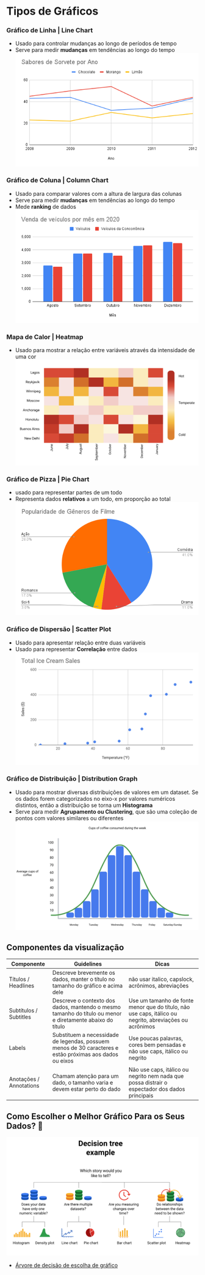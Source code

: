 # Tipos de Gráficos

### Gráfico de Linha | Line Chart
- Usado para controlar mudanças ao longo de períodos de tempo
- Serve para medir **mudanças** em tendências ao longo do tempo
![Sabores de sorvete por ano gráfico de linha](../images/Sabores%20de%20Sorvete%20por%20Ano.png)

### Gráfico de Coluna | Column Chart
- Usado para comparar valores com a altura de largura das colunas
- Serve para medir **mudanças** em tendências ao longo do tempo
- Mede **ranking** de dados
![venda de veículos - gráfico de colunas](../images/Venda%20de%20veículos%20por%20mês%20em%202020.png)

### Mapa de Calor | Heatmap
- Usado para mostrar a relação entre variáveis através da intensidade de uma cor
![mapa de calor](../images/heatmap.png)

### Gráfico de Pizza | Pie Chart
- usado para representar partes de um todo
- Representa dados **relativos** a um todo, em proporção ao total
![gráfico de pizza](../images/Popularidade%20de%20Gêneros%20de%20Filme.png)

### Gráfico de Dispersão | Scatter Plot
- Usado para apresentar relação entre duas variáveis
- Usado para representar **Correlação** entre dados
![venda de sorvete por temperatura](../images/Venda%20de%20sorvete%20por%20temperatura.png)

### Gráfico de Distribuição | Distribution Graph
- Usado para mostrar diversas distribuições de valores em um dataset. Se os dados forem categorizados no eixo-x por valores numéricos distintos, então a distribuição se torna um **Histograma**
- Serve para medir **Agrupamento ou Clustering**, que são uma coleção de pontos com valores similares ou diferentes
![gráfico de distribuição de café](../images/distribuicao%20de%20cafe.png)

## Componentes da visualização

Componente | Guidelines | Dicas
-|-|-
Títulos / Headlines | Descreve brevemente os dados, manter o título no tamanho do gráfico e acima dele | não usar italico, capslock, acrônimos, abreviações
Subtítulos / Subtitles | Descreve o contexto dos dados, mantendo o mesmo tamanho do título ou menor e diretamente abaixo do título | Use um tamanho de fonte menor que do título, não use caps, itálico ou negrito, abreviações ou acrônimos
Labels | Substituem a necessidade de legendas, possuem menos de 30 caracteres e estão próximas aos dados ou eixos | Use poucas palavras, cores bem pensadas e não use caps, itálico ou negrito
Anotações / Annotations | Chamam atenção para um dado, o tamanho varia e devem estar perto do dado | Não use caps, itálico ou negrito nem nada que possa distrair o espectador dos dados principais


## Como Escolher o Melhor Gráfico Para os Seus Dados? 🤔

![escolher melhor gráfico para os dados](./../images/escolher%20melhor%20grafico.png)

- [Árvore de decisão de escolha de gráfico](https://www.data-to-viz.com/)